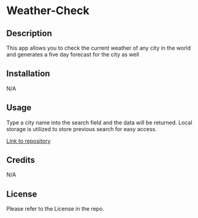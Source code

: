 # Weather-Check
## Description
This app allows you to check the current weather of any city in the world and generates a five day forecast for the city as well

## Installation

N/A

## Usage
Type a city name into the search field and the data will be returned. Local storage is utilized to store previous search for easy access.

[Link to repository](https://github.com/KylerG12/Weather-Check)

## Credits

N/A

## License

Please refer to the License in the repo.